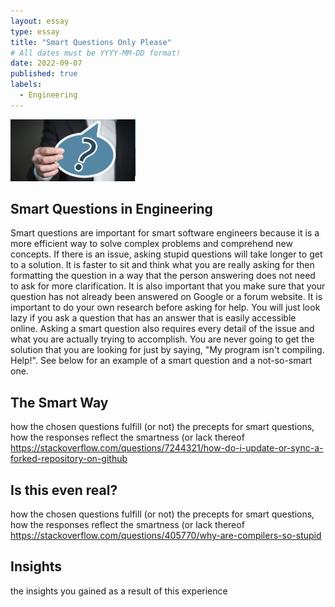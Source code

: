 ```yaml
---
layout: essay
type: essay
title: "Smart Questions Only Please"
# All dates must be YYYY-MM-DD format!
date: 2022-09-07
published: true
labels:
  - Engineering
---
```



<img width="200px" class="rounded float-start pe-4" src="../img/smartquestions.png">

## Smart Questions in Engineering

Smart questions are important for smart software engineers because it is a more efficient way to solve complex problems and comprehend new concepts. If there is an issue, asking stupid questions will take longer to get to a solution. It is faster to sit and think what you are really asking for then formatting the question in a way that the person answering does not need to ask for more clarification. It is also important that you make sure that your question has not already been answered on Google or a forum website. It is important to do your own research before asking for help. You will just look lazy if you ask a question that has an answer that is easily accessible online. Asking a smart question also requires every detail of the issue and what you are actually trying to accomplish. You are never going to get the solution that you are looking for just by saying, "My program isn't compiling. Help!". See below for an example of a smart question and a not-so-smart one.

## The Smart Way
how the chosen questions fulfill (or not) the precepts for smart questions, how the responses reflect the smartness (or lack thereof
https://stackoverflow.com/questions/7244321/how-do-i-update-or-sync-a-forked-repository-on-github

## Is this even real?
how the chosen questions fulfill (or not) the precepts for smart questions, how the responses reflect the smartness (or lack thereof
https://stackoverflow.com/questions/405770/why-are-compilers-so-stupid

## Insights
the insights you gained as a result of this experience
